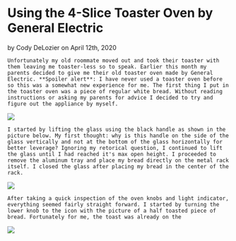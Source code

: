 # Using the 4-Slice Toaster Oven by General Electric 
by Cody DeLozier on April 12th, 2020

    Unfortunately my old roommate moved out and took their toaster with them leaving me toaster-less so to speak. Earlier this month my parents decided to give me their old toaster oven made by General Electric. **Spoiler alert**: I have never used a toaster oven before so this was a somewhat new experience for me. The first thing I put in the toaster oven was a piece of regular white bread. Without reading instructions or asking my parents for advice I decided to try and figure out the appliance by myself. 

![](Toaster2.jpg)

    I started by lifting the glass using the black handle as shown in the picture below. My first thought: why is this handle on the side of the glass vertically and not at the bottom of the glass horizontally for better leverage? Ignoring my retorical question, I continued to lift the glass until I had reached it's max open height. I proceeded to remove the aluminum tray and place my bread directly on the metal rack itself. I closed the glass after placing my bread in the center of the rack.

![](Toaster3.jpg)

    After taking a quick inspection of the oven knobs and light indicator, everything seemed fairly straight forward. I started by turning the lower knob to the icon with the picture of a half toasted piece of bread. Fortunately for me, the toast was already on the 
![](Toaster1.jpg)

